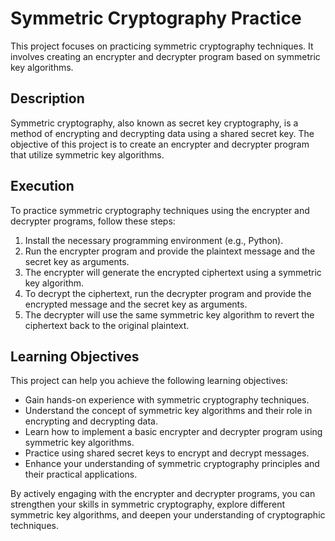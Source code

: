 # Symmetric Cryptography Practice

This project focuses on practicing symmetric cryptography techniques. It involves creating an encrypter and decrypter program based on symmetric key algorithms.

## Description

Symmetric cryptography, also known as secret key cryptography, is a method of encrypting and decrypting data using a shared secret key. The objective of this project is to create an encrypter and decrypter program that utilize symmetric key algorithms.

## Execution

To practice symmetric cryptography techniques using the encrypter and decrypter programs, follow these steps:

1. Install the necessary programming environment (e.g., Python).
2. Run the encrypter program and provide the plaintext message and the secret key as arguments.
3. The encrypter will generate the encrypted ciphertext using a symmetric key algorithm.
4. To decrypt the ciphertext, run the decrypter program and provide the encrypted message and the secret key as arguments.
5. The decrypter will use the same symmetric key algorithm to revert the ciphertext back to the original plaintext.

## Learning Objectives

This project can help you achieve the following learning objectives:

- Gain hands-on experience with symmetric cryptography techniques.
- Understand the concept of symmetric key algorithms and their role in encrypting and decrypting data.
- Learn how to implement a basic encrypter and decrypter program using symmetric key algorithms.
- Practice using shared secret keys to encrypt and decrypt messages.
- Enhance your understanding of symmetric cryptography principles and their practical applications.

By actively engaging with the encrypter and decrypter programs, you can strengthen your skills in symmetric cryptography, explore different symmetric key algorithms, and deepen your understanding of cryptographic techniques.